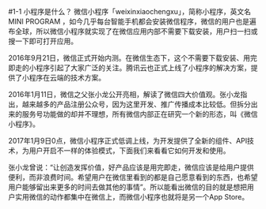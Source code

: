 #1-1 小程序是什么？
微信小程序「weixinxiaochengxu」，简称小程序，英文名MINI PROGRAM ，如今几乎每台智能手机都会安装微信程序，微信的用户也是遍布全球，所以微信小程序就实现了在微信应用内部不需要下载安装，用户扫一扫或搜一下即可打开应用。

2016年9月21日，微信正式开始内测。在微信生态下，这个不需要下载安装、用完即走的小程序引起了大家广泛的关注。腾讯云也正式上线了小程序的解决方案，提供了小程序在云端的技术方案。

2016年1月11日，微信之父张小龙公开亮相，解读了微信四大价值观。张小龙指出，越来越多的产品注册公众号，因为这里开发、推广传播成本比较低。但拆分出来的服务号功能做的却并不理想，所有微信内部正在研究一个新的形态，叫《微信小程序》。

2017年1月9日0点，微信小程序正式低调上线，为开发提供了全新的组件、API技术，为用户开启不一样的体验模式，下面我们来看看它如何开发和使用。

张小龙曾说：“让创造发挥价值，好产品应该是用完即走，微信应该是给用户提供便利，而非浪费时间。希望用户在微信里看到的都是自己愿意看到的东西，也希望用户能够留出来更多的时间去做其他的事情”。所以能看出微信的目的就是想把用户实用微信的动作都集中在微信上，而微信小程序也就将是另一个App Store。



